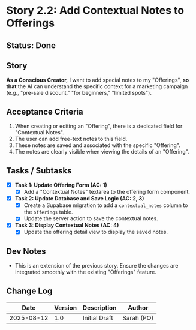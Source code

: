 # Story 2.2: Add Contextual Notes to Offerings

## Status: Done

## Story
**As a Conscious Creator,** I want to add special notes to my "Offerings", **so that** the AI can understand the specific context for a marketing campaign (e.g., "pre-sale discount," "for beginners," "limited spots").

## Acceptance Criteria
1.  When creating or editing an "Offering", there is a dedicated field for "Contextual Notes".
2.  The user can add free-text notes to this field.
3.  These notes are saved and associated with the specific "Offering".
4.  The notes are clearly visible when viewing the details of an "Offering".

## Tasks / Subtasks
- [x] **Task 1: Update Offering Form (AC: 1)**
    - [x] Add a "Contextual Notes" textarea to the offering form component.
- [x] **Task 2: Update Database and Save Logic (AC: 2, 3)**
    - [x] Create a Supabase migration to add a `contextual_notes` column to the `offerings` table.
    - [x] Update the server action to save the contextual notes.
- [x] **Task 3: Display Contextual Notes (AC: 4)**
    - [x] Update the offering detail view to display the saved notes.

## Dev Notes
*   This is an extension of the previous story. Ensure the changes are integrated smoothly with the existing "Offerings" feature.

## Change Log
| Date | Version | Description | Author |
| --- | --- | --- | --- |
| 2025-08-12 | 1.0 | Initial Draft | Sarah (PO) |
